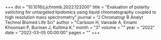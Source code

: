 +++
doi = "10.1016/j.jchromb.2022.123200"
title = "Evaluation of polarity switching for untargeted lipidomics using liquid chromatography coupled to high resolution mass spectrometry"
journal = "J Chromatogr B Analyt Technol Biomed Life Sci"
author = "Carlsson H, Vaivade A, Emami Khoonsari P, Burman J, Kultima K."
month = "3"
volume = ""
year = "2022"
date = "2022-03-05 00:00:00"
pages = ""
+++

